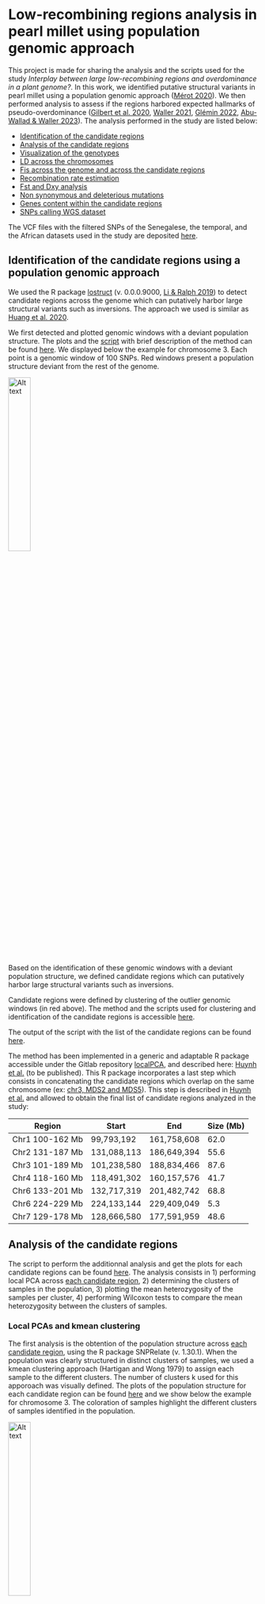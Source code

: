 # Low-recombining regions analysis in pearl millet using population genomic approach

This project is made for sharing the analysis and the scripts used for the study _Interplay between large low-recombining regions and overdominance in a plant genome?_. In this work, we identified putative structural variants in pearl millet using a population genomic approach ([Mérot 2020](https://doi.org/10.1111/mec.15500)). We then performed analysis to assess if the regions harbored expected hallmarks of pseudo-overdominance ([Gilbert et al. 2020](https://doi.org/10.1016/j.cub.2019.11.063 ), [Waller 2021](https://doi.org/10.1111/evo.14189), [Glémin 2022](https://doi.org/10.24072/pci.evolbiol.100531), [Abu-Wallad & Waller 2023](https://doi.org/10.24072/pcjournal.224)). The analysis performed in the study are listed below:

* [Identification of the candidate regions](#identification-of-the-candidate-regions-using-a-population-genomic-approach)
* [Analysis of the candidate regions](#analysis-of-the-candidate-regions)
* [Visualization of the genotypes](#visualization-of-the-genotypes)
* [LD across the chromosomes](#ld-across-the-chromosomes)
* [Fis across the genome and across the candidate regions](#fis-across-the-genome-and-across-the-candidate-regions)
* [Recombination rate estimation](#recombination-rate-estimation)
* [Fst and Dxy analysis](#fst-and-dxy-analysis)
* [Non synonymous and deleterious mutations](#non-synonymous-and-deleterious-mutations)
* [Genes content within the candidate regions](#genes-content-within-the-candidate-regions)
* [SNPs calling WGS dataset](#snps-calling-wgs-dataset)

The VCF files with the filtered SNPs of the Senegalese, the temporal, and the African datasets used in the study are deposited [here](https://doi.org/10.23708/SN2T4A).

## Identification of the candidate regions using a population genomic approach

We used the R package [lostruct](https://github.com/petrelharp/local_pca) (v. 0.0.0.9000, [Li & Ralph 2019](https://academic.oup.com/genetics/article/211/1/289/5931130?login=false)) to detect candidate regions across the genome which can putatively harbor large structural variants such as inversions. The approach we used is similar as [Huang et al. 2020](https://doi.org/10.1111/mec.15428).

We first detected and plotted genomic windows with a deviant population structure. The plots and the [script](https://forge.ird.fr/diade/dynadiv/structural_variants_analysis_pearl_millet/-/blob/main/Outlier_genomic_windows/Plot_outlier_genomic_windows.R?ref_type=heads) with brief description of the method can be found [here](https://forge.ird.fr/diade/dynadiv/structural_variants_analysis_pearl_millet/-/tree/main/Outlier_genomic_windows?ref_type=heads). We displayed below the example for chromosome 3. Each point is a genomic window of 100 SNPs. Red windows present a population structure deviant from the rest of the genome.

<img src="./Outlier_genomic_windows/img_outliers_genomic_windows/chr3_MDS2_figS2.png" alt="Alt text" title="MDS2 chr3" width=30% height=30% >

Based on the identification of these genomic windows with a deviant population structure, we defined candidate regions which can putatively harbor large structural variants such as inversions. 

Candidate regions were defined by clustering of the outlier genomic windows (in red above). The method and the scripts used for clustering and identification of the candidate regions is accessible [here](https://forge.ird.fr/diade/dynadiv/structural_variants_analysis_pearl_millet/-/blob/main/Outlier_genomic_windows/Define_candidate_regions.R). 

The output of the script with the list of the candidate regions can be found [here](https://forge.ird.fr/diade/dynadiv/structural_variants_analysis_pearl_millet/-/blob/main/Outlier_genomic_windows/candidate_regions_spatial_dataset.csv). 

The method has been implemented in a generic and adaptable R package accessible under the Gitlab repository [localPCA](https://forge.ird.fr/diade/dynadiv/inversions_detection_code/-/tree/main/localPCA), and described here: [Huynh et al.]() (to be published). This R package incorporates a last step which consists in concatenating the candidate regions which overlap on the same chromosome (ex: [chr3, MDS2 and MDS5](https://forge.ird.fr/diade/dynadiv/structural_variants_analysis_pearl_millet/-/blob/main/Outlier_genomic_windows/candidate_regions_spatial_dataset.csv)). This step is described in [Huynh et al.]() and allowed to obtain the final list of candidate regions analyzed in the study: 


| Region    | Start |   End   | Size (Mb) | 
| -------- | ------- |  ------- |   ------- |
| Chr1 100-162 Mb  | 99,793,192  |  161,758,608   |   62.0   |
| Chr2 131-187 Mb | 131,088,113   |    186,649,394   |   55.6    |
| Chr3 101-189 Mb | 101,238,580   |    188,834,466   |   87.6    |
| Chr4 118-160 Mb | 118,491,302 |    160,157,576   |   41.7     |
| Chr6 133-201 Mb | 132,717,319   |    201,482,742   |   68.8    |
| Chr6 224-229 Mb | 224,133,144   |    229,409,049   |   5.3    |
| Chr7 129-178 Mb | 128,666,580  |  177,591,959 |   48.6    |

## Analysis of the candidate regions 

The script to perform the additionnal analysis and get the plots for each candidate regions can be found [here](https://forge.ird.fr/diade/dynadiv/structural_variants_analysis_pearl_millet/-/blob/main/analysis_regions/candidate_regions_plots.R). The analysis consists in 1) performing local PCA across [each candidate region](https://forge.ird.fr/diade/dynadiv/structural_variants_analysis_pearl_millet/-/tree/main/analysis_regions/regions), 2) determining the clusters of samples in the population, 3) plotting the mean heterozygosity of the samples per cluster, 4) performing Wilcoxon tests to compare the mean heterozygosity between the clusters of samples.

### Local PCAs and kmean clustering 

The first analysis is the obtention of the population structure across [each candidate region](https://forge.ird.fr/diade/dynadiv/structural_variants_analysis_pearl_millet/-/tree/main/analysis_regions/regions), using the R package SNPRelate (v. 1.30.1). When the population was clearly structured in distinct clusters of samples, we used a kmean clustering approach (Hartigan and Wong 1979) to assign each sample to the different clusters. The number of clusters k used for this apporoach was visually defined. The plots of the population structure for each candidate region can be found [here](https://forge.ird.fr/diade/dynadiv/structural_variants_analysis_pearl_millet/-/tree/main/analysis_regions/img) and we show below the example for chromosome 3. The coloration of samples highlight the different clusters of samples identified in the population. 

<img src="./analysis_regions/img/Local_PCA_chr3.png" alt="Alt text" title="Local PCA chr3" width=30% height=30% >

### Heterozygosity per cluster

The mean heterozygosity per sample across each candidate region was obtained with VCFtools (v. 0.1.17):

```
vcftools --vcf chrX_XXX_XXXMb.vcf --het --out chrx_XXX_XXMb
```

The output files with the mean heterozygosity per sample across each candidate region are accessible [here](https://forge.ird.fr/diade/dynadiv/structural_variants_analysis_pearl_millet/-/tree/main/analysis_regions/heterozygosity).

The plots with the mean heterozygosity per cluster can be found [here](https://forge.ird.fr/diade/dynadiv/structural_variants_analysis_pearl_millet/-/tree/main/analysis_regions/img) and we show the chromosome 3 as an example:

<img src="./analysis_regions/img/Heterozygosity_chr3.png" alt="Alt text" title="Heterozygosity chr3" width=30% height=30% >

For each candidate region, we compare the mean heterozygosity between each pair of clusters with Wilcoxon tests (see the script [candidate_regions_plots.R](https://forge.ird.fr/diade/dynadiv/structural_variants_analysis_pearl_millet/-/blob/main/analysis_regions/candidate_regions_plots.R)).


## Visualization of the genotypes

In the study, we visualized the genotypes of the SNPs contributing the most to the local population structure of the candidate region on chromosome 3. The aim was to better identify the haplotypes shaping the population in different clusters of samples.

To do so, we used the script [tables_genotypes.R](https://forge.ird.fr/diade/dynadiv/structural_variants_analysis_pearl_millet/-/blob/main/matrix_of_genotypes/tables_genotypes.R).

The analysis consists first in using the R package [PCAdapt](https://github.com/bcm-uga/pcadapt) (v. 4.3.3), to obtain the list of the SNPs which contribute the most to the local population structure. For this PCAdapt analysis, the VCF file has to be converted in a bed format with plink (v. 1.9) and the following command line:

```
plink --vcf spatial_dataset_chr3_101-189Mb.vcf --make-bed --out spatial_dataset_chr3_101-189Mb_BED
```

We provide [here](https://forge.ird.fr/diade/dynadiv/structural_variants_analysis_pearl_millet/-/tree/main/matrix_of_genotypes/data) the different files generated with plink and required for the PCAdapt analysis. 

We then used the script [generate_tables_of_genotypes.py](https://forge.ird.fr/diade/dynadiv/structural_variants_analysis_pearl_millet/-/blob/main/matrix_of_genotypes/generate_tables_of_genotypes.py) to compute a matrix of the genotypes, with the positions of the SNPs on the x axis, and the samples of the population in the y axis. A VCF file with the samples ordered following the clusters identified in the population (see the section Analysis of the candidate regions: **kmean clustering**) has to be used, and can be found [here](https://forge.ird.fr/diade/dynadiv/structural_variants_analysis_pearl_millet/-/tree/main/matrix_of_genotypes/data).

This allows to obtain the following table of genotypes and to better vizualise the haplotypes shaping the population in distinct clusters of samples:

<img src="./matrix_of_genotypes/matrix.png" alt="Alt text" title="Table of genotypes" width=40% height=40% >

We perfomed an additionnal analysis which consists in combining the dataset of cultivated Senegalese samples with wild samples from Senegal, Mauritania (Western Africa) and Mali, Niger (Central Africa). The analysis and the scripts used are shared in the Jupyter Notebook [combine_vcf.ipynb](https://forge.ird.fr/diade/dynadiv/structural_variants_analysis_pearl_millet/-/blob/main/combine_datasets/combine_vcf.ipynb?ref_type=heads). 

The aim was to test the hypothesis that the variant region on chr3 found in the cultivated population of Senegal might have been introgressed from wild relatives. The resulting matrix of genotypes is shown below, with first on the y axis the cultivated Senegalese samples and then the wild samples with Western African samples firstly and Central African secondly.  

<img src="./combine_datasets/img/matrix_genotypes_spatial_wild_datasets.png " alt="Alt text" title="Table of genotypes" width=40% height=40% >

The hypothesis was statistically further supported by ABBA BABA tests.

## LD across the chromosomes

We calculated the r² between each pair of SNPs across each chromosome. 

To do so, we first reduced the total number of SNPs using VCFtools (v. 0.1.16): 

```
vcftools --vcf spatial_dataset_chrX.vcf --thin 1000 --recode --recode-INFO-all --out spatial_dataset_chrX_thin1000.vcf
```

We then used plink (v. 1.9) with the following command line for each chromosome separately:

```
plink --vcf spatial_dataset_chrX_thin1000.vcf --r2 –ld-window-r2 0.0 --ld-window-kb 310000000 --ld-window 1000000 --out spatial_dataset_chrX_thin1000_plink.ld
```

The corresponding result files are all accessible [here](https://forge.ird.fr/diade/dynadiv/structural_variants_analysis_pearl_millet/-/tree/main/LD/r2_chr?ref_type=heads). We then plotted the r² values of the pair of SNPs for each chromosome with the script which can be found [here](https://forge.ird.fr/diade/dynadiv/structural_variants_analysis_pearl_millet/-/blob/main/LD/LD_plots.R?ref_type=heads). The plots for all chromosomes are accessible [here](https://forge.ird.fr/diade/dynadiv/structural_variants_analysis_pearl_millet/-/tree/main/LD/img) and we presented the example of chromosome 6:

<img src="./LD/img/chr6_r2.png" alt="Alt text" title="LD plot chr6" width=40% height=40% >

## Fis across the genome and across the candidate regions

To obtain the Fis, we first computed for each locus the observed number of heterozygotes (_Ho_) and the corresponding expected number (_He_) under Hardy-Weinberg equilibrium, using VCFtools (v.0.1.17) with the following command line:

```
vcftools --vcf spatial_dataset_126_samples.vcf --hardy
```

The result output file is accessible [here](https://forge.ird.fr/diade/dynadiv/structural_variants_analysis_pearl_millet/-/blob/main/Fis/spatial_dataset_126_samples.vcf.hwe). We then used the python script [Fis.py](https://forge.ird.fr/diade/dynadiv/structural_variants_analysis_pearl_millet/-/blob/main/Fis/Fis.py?ref_type=heads) to parse the result file and calculate the inbreeding coefficient Fis for each SNP as follows: _(He-Ho)/He_. 

Then, we used the script accessible [here](https://forge.ird.fr/diade/dynadiv/structural_variants_analysis_pearl_millet/-/blob/main/Fis/Plot_Fis.R?ref_type=heads) to obtain the mean Fis across the candidate regions and across the genome excluding the candidate regions. We compared the mean Fis across the regions with the rest of the genome with Wilcoxon tests. 

We showed below the plot of the mean Fis across the genome and across each candidate region.

<img src="./Fis/img/Fig_Fis.png" alt="Alt text" title="Fis plot" width=40% height=40% >

## Recombination rate estimation 

We used [ReLERNN](https://github.com/kr-colab/ReLERNN) (v. 1.0.0, [Adrion et al. 2020](https://doi.org/10.1093/molbev/msaa038)) to obtain an estimation of the recombination rate across the genome. The command lines used can be found [here](https://forge.ird.fr/diade/dynadiv/structural_variants_analysis_pearl_millet/-/blob/main/recombination_rate_estimation/relernn.sh?ref_type=heads). The output file with the recombination rate estimated within non-overlapping windows is also accessible [here](https://forge.ird.fr/diade/dynadiv/structural_variants_analysis_pearl_millet/-/blob/main/recombination_rate_estimation/relernn_output/spatial_dataset_relernn.PREDICT.BSCORRECTED.txt?ref_type=heads). The script to obtain the plots of the estimated recombination rate across the chromosomes and compare the candidate regions with the rest of the genome using Wilcoxon tests is accessible [here](https://forge.ird.fr/diade/dynadiv/structural_variants_analysis_pearl_millet/-/blob/main/recombination_rate_estimation/recombination_rate_plots.R?ref_type=heads). 

We displayed below an example of the plot obtained for chromosome 1, and the plots of the other chromosomes are shared [here](https://forge.ird.fr/diade/dynadiv/structural_variants_analysis_pearl_millet/-/tree/main/recombination_rate_estimation/img). The candidate region is highlighted in orange.

<img src="./recombination_rate_estimation/img/chr1_estimation_recombination_rate.png" alt="Alt text" title="Recombination rate" width=50% height=50% >

## Fst and Dxy analysis 

We computed Fst and Dxy statistics using pixy (v. 1.2.10.beta2, [Korunes et al. 2021](https://doi.org/10.1111/1755-0998.13326)) for non-overlapping genomic windows of 100kb, between the pairs of clusters A (RR, see figure below), B (RH1), C (H1H1), D (RH2) and E (H1H2) found on the candidate region of chromosome 3. 

<img src="./Fst_Dxy_clusters_chr3/clusters_candidate_region_chr3.png" alt="Alt text" title="clusters chr3" width=30% height=30% >

## Non synonymous and deleterious mutations

The VCF file with the SNPs annotated with [SnpEff](http://pcingola.github.io/SnpEff/) (v. 5.1d, [Cingolani 2012](https://doi.org/10.4161/fly.19695)) can be found [here](https://dataverse.ird.fr/dataverse/dynadiv). We used this VCF file to obtain the ratio of non-synonymous to synonymous variants across the genome and across each candidate regions using the jupyter-book [SnpEff_ratio.ipynb](https://forge.ird.fr/diade/dynadiv/structural_variants_analysis_pearl_millet/-/blob/main/non_synonymous_synonymous_variants/SnpEff_ratio.ipynb?ref_type=heads).

We also used [SIFT](https://github.com/rvaser/sift4g) ([Vaser et al. 2016](https://doi.org/10.1038/nprot.2015.123)) to predict the effects of the mutations on protein functions. The SNPs are annotated as tolerated or deleterious. The file with the effects of the mutations can be found [here](https://forge.ird.fr/diade/dynadiv/structural_variants_analysis_pearl_millet/-/blob/main/deleterious_tolerated_variants/pearl_millet_SIFTannotations.csv?ref_type=heads). We used the script accessible [here](https://forge.ird.fr/diade/dynadiv/structural_variants_analysis_pearl_millet/-/blob/main/deleterious_tolerated_variants/SIFT_ratio.ipynb?ref_type=heads) to calclute the ratio of deleterious to tolerated mutations across the genome and the candidate regions.

## Genes content within the candidate regions

We extracted the [ID of the genes found within the candidate regions](https://forge.ird.fr/diade/dynadiv/structural_variants_analysis_pearl_millet/-/tree/main/genes_content) with the Jupyter Notebook [genes_content_analysis.ipynb](https://forge.ird.fr/diade/dynadiv/structural_variants_analysis_pearl_millet/-/blob/main/genes_content/genes_content_analysis.ipynb) and using the GFF file of the pearl millet genome deposited in ENA with the accession [ERZ15184682](https://www.ebi.ac.uk/ena/browser/view/ERZ15184682). The script also allows to extract the sequences of the genes.

In the study, we performed assembly using [optical maps](https://forge.ird.fr/diade/dynadiv/structural_variants_analysis_pearl_millet/-/blob/main/Optical_maps_stats/CMAP_stats.ipynb) and [ONT long reads](https://www.ebi.ac.uk/ena/browser/view/ERR12178246) for a sample, Autof-Pod103sr8, carrying two divergent haplotypes on the chromosome 3 candidate region. We identified the ID of the genes found within the scaffolds of Autof-Pod103sr8 and which covered the candidate region of chromosome 3 with the script [count_genes_on_scaffolds_Autof-Pod103sr8_candidate_regions.ipynb](https://forge.ird.fr/diade/dynadiv/structural_variants_analysis_pearl_millet/-/blob/main/genes_content/count_genes_on_scaffolds_Autof-Pod103sr8_candidate_regions.ipynb). To do so, we performed a transfer of annotation to the scaffolds of Autof-Pod103sr8 using Liftoff (v1.6.3, -copies -sc 0.5, [Shumate & Salzberg 2021](https://doi.org/10.1093/bioinformatics/btaa1016)) and 38,579 gene models from a previous annotation of the pearl millet reference genome available [here](http://gigadb.org/dataset/view/id/100192/File_page/2). The GFF file of the scaffolds of Autof-Pod103sr8 is accesible [here]() (waiting for ENA or datasud submission). Five scaffolds (Super-Scaffold_100015, Super-Scaffold_100020, Super-Scaffold_100024, Super-Scaffold_100003 and Super-Scaffold_100001) cover the candidate region of chromosome 3.

## SNPs calling WGS dataset

Home-made scripts were used for SNPs calling with the WGS dataset and for identifying genotypes of an outgroup of pearl millet. We shared the command lines and python scripts used to:

1. **Perform SNPs calling with the WGS dataset.** We mapped the Illumina short reads of the WGS dataset to the scaffolds of a [new pearl millet genome](https://doi.org/10.1093/g3journal/jkad051). The bash scripts can be found [here](https://forge.ird.fr/diade/dynadiv/structural_variants_analysis_pearl_millet/-/tree/main/SNP_calling_WGS/bash_scripts_snps_calling). A similar approach with the same tools and command lines was used for SNPs calling of both the spatial and the temporal datasets: for these two datasets, the reads were mapped directly to the chromosomes, as the assembly was peer-reviewed and validated at the time we performed the analysis.

2. **Transfer the positions of the SNPs from the scaffolds to the chromosomes.** The scripts are accessible in the [transfert_SNPs_to_chr](https://forge.ird.fr/diade/dynadiv/structural_variants_analysis_pearl_millet/-/tree/main/SNP_calling_WGS/transfert_SNPs_to_chr) directory.

We mapped the Illumina short reads of the WGS dataset to the scaffolds of a [new pearl millet genome](https://doi.org/10.1093/g3journal/jkad051). To obtain the positions of the SNPs to the chromosomes, we used the script [snps_from_scaffolds_to_chr.py](https://forge.ird.fr/diade/dynadiv/structural_variants_analysis_pearl_millet/-/blob/main/SNP_calling_WGS/transfert_SNPs_to_chr/snps_from_scaffolds_to_chr.py). The file with the position and orientation of the scaffolds within each chromosome is accesible [here](https://forge.ird.fr/diade/dynadiv/structural_variants_analysis_pearl_millet/-/blob/main/SNP_calling_WGS/transfert_SNPs_to_chr/scaffolds_within_chromosomes.csv) and further detail of the assembly can be found [here](https://doi.org/10.1093/g3journal/jkad051). 

For validation, we checked if the REF alleles of the SNPs were the same nucleotide as expected at the position of the sequences of the chromosomes. We also used the 76,018 SNPs of the VCF file of the spatial dataset for which the mapping of the reads was made directly to the chromosomes of the new pearl millet genome. For each of the SNPs found at the same position, we checked if the REF and ALT alleles were the same: it was 100% correct. 


3. **Identify the genotypes of the outgroup of pearl millet.** The different scripts are provided in the [SNPs_outgroup](https://forge.ird.fr/diade/dynadiv/structural_variants_analysis_pearl_millet/-/tree/main/SNP_calling_WGS/SNPs_outgroup) directory.

We used Illumina short reads of two _Cenchrus pedicellatus_ individuals (accessions: [srx4310736](https://www.ncbi.nlm.nih.gov/sra/?term=srx4310736) and [srx4310737](https://www.ncbi.nlm.nih.gov/sra/?term=srx4310737)), an outgroup in the same genus of pearl millet. Reads were cleaned using Cutadapt (v. 3.1, Marcel M. 2011, -m 35 -q 20 -b -B parameters) and mapped to a [new pearl millet genome](https://doi.org/10.1093/g3journal/jkad051) using bwa mem2 (v. 2.2.1, default parameters, Li and Durbin 2009, Vasimuddin et al. 2019). We used the HaplotypeCaller module of the Genome Analysis Toolkit (v. 4.2.3.0, --output-mode EMIT_ALL_ACTIVE_SITES -ERC BP_RESOLUTION parameters, McKenna et al 2010) to call variants and determine the genotypes of each individual. We only kept the genotypes which were similar for the two individuals and with a cumulative DP >=2 and GQ>0. 




